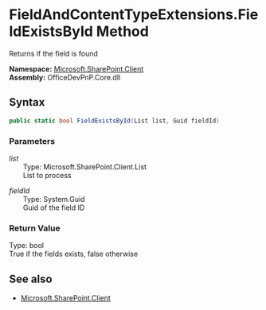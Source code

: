 # FieldAndContentTypeExtensions.FieldExistsById Method  
Returns if the field is found  

**Namespace:** [Microsoft.SharePoint.Client](Microsoft.SharePoint.Client.md)  
**Assembly:** OfficeDevPnP.Core.dll  
## Syntax
```C#
public static bool FieldExistsById(List list, Guid fieldId)
```
### Parameters
*list*  
&emsp;&emsp;Type: Microsoft.SharePoint.Client.List  
&emsp;&emsp;List to process  

*fieldId*  
&emsp;&emsp;Type: System.Guid  
&emsp;&emsp;Guid of the field ID  

### Return Value
Type: bool  
True if the fields exists, false otherwise

## See also
- [Microsoft.SharePoint.Client](Microsoft.SharePoint.Client.md)
